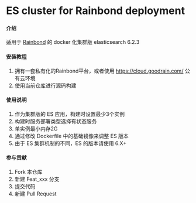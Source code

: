 # ES cluster for Rainbond deployment
#### 介绍
适用于 [Rainbond](https://www.rainbond.com/) 的 docker 化集群版 elasticsearch 6.2.3


#### 安装教程

1. 拥有一套私有化的Rainbond平台，或者使用 https://cloud.goodrain.com/ 公有云环境
2. 使用当前仓库进行源码构建

#### 使用说明

1. 作为集群版的 ES 应用，构建时设置最少3个实例
2. 构建时服务部署类型选择有状态服务
3. 单实例最小内存2G
4. 通过修改 Dockerfile 中的基础镜像来调整 ES 版本
5. 由于 ES 集群机制的不同，ES 的版本请使用 6.X+ 

#### 参与贡献

1. Fork 本仓库
2. 新建 Feat_xxx 分支
3. 提交代码
4. 新建 Pull Request

